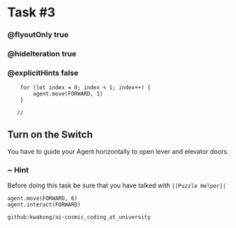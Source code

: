 # Task #3
### @flyoutOnly true
### @hideIteration true
### @explicitHints false

``` ghost
    for (let index = 0; index < 1; index++) {
        agent.move(FORWARD, 1)
    }
```
```template
   //     
```

## Turn on the Switch

You have to guide your Agent horizontally to open lever and elevator doors. 

### ~ Hint 

Before doing this task be sure that you have talked with ``||Puzzle Helper||``


``` blocks
agent.move(FORWARD, 6)
agent.interact(FORWARD)
```
```package
github:kwakong/ai-cosmic_coding_at_university
```
